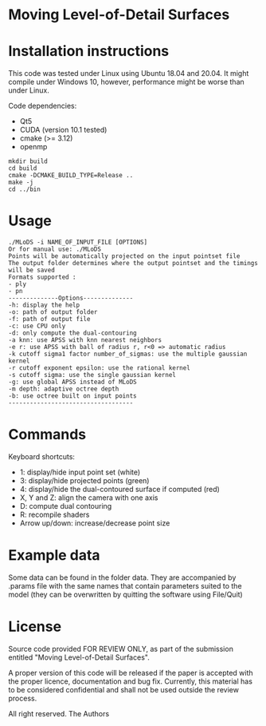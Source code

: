 # Moving Level-of-Detail Surfaces

# Installation instructions

This code was tested under Linux using Ubuntu 18.04 and 20.04.
It might compile under Windows 10, however, performance might be worse than under Linux.

Code dependencies:
- Qt5
- CUDA (version 10.1 tested)
- cmake (>= 3.12)
- openmp

```
mkdir build
cd build
cmake -DCMAKE_BUILD_TYPE=Release ..
make -j
cd ../bin
```

# Usage
```
./MLoDS -i NAME_OF_INPUT_FILE [OPTIONS]
Or for manual use: ./MLoDS
Points will be automatically projected on the input pointset file
The output folder determines where the output pointset and the timings will be saved
Formats supported :
- ply
- pn
--------------Options--------------
-h: display the help
-o: path of output folder
-f: path of output file
-c: use CPU only
-d: only compute the dual-contouring
-a knn: use APSS with knn nearest neighbors
-e r: use APSS with ball of radius r, r<0 => automatic radius
-k cutoff sigma1 factor number_of_sigmas: use the multiple gaussian kernel
-r cutoff exponent epsilon: use the rational kernel
-s cutoff sigma: use the single gaussian kernel
-g: use global APSS instead of MLoDS
-m depth: adaptive octree depth
-b: use octree built on input points
-----------------------------------
```
# Commands

Keyboard shortcuts:
- 1: display/hide input point set (white)
- 3: display/hide projected points (green)
- 4: display/hide the dual-contoured surface if computed (red)
- X, Y and Z: align the camera with one axis
- D: compute dual contouring
- R: recompile shaders
- Arrow up/down: increase/decrease point size

# Example data

Some data can be found in the folder data.
They are accompanied by .params file with the same names that contain parameters suited to the model (they can be overwritten by quitting the software using File/Quit)

# License
Source code provided FOR REVIEW ONLY, as part of the submission entitled
"Moving Level-of-Detail Surfaces".

A proper version of this code will be released if the paper is accepted
with the proper licence, documentation and bug fix.
Currently, this material has to be considered confidential and shall not
be used outside the review process.

All right reserved. The Authors
